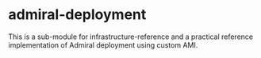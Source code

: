 # admiral-deployment
This is a sub-module for infrastructure-reference and a practical reference implementation of Admiral deployment using custom AMI.
